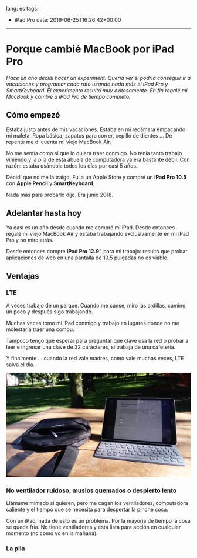 lang: es
tags:
  - iPad Pro
date: 2019-06-25T16:26:42+00:00

---

# Porque cambié MacBook por iPad Pro

_Hace un año decidí hacer un experiment. Quería ver si podría conseguir ir a vacaciones y programar cada rato usando nada más el iPad Pro y SmartKeyboard. El experimento resultó muy exitosamente. En fin regalé mi MacBook y cambié a iPad Pro de tiempo completo._

## Cómo empezó

Estaba justo antes de mis vacaciones. Estaba en mi recámara empacando mi maleta. Ropa básica, zapatos para correr, cepillo de dientes ... De repente me di cuenta mi viejo MacBook Air.

No me sentía como si que lo quiera traer conmigo. No tenía tanto trabajo viniendo y la pila de esta abuela de computadora ya era bastante débil. Con razón: estaba usándola todos los días por casi 5 años.

Decidí que no me la traigo. Fui a un Apple Store y compré un **iPad Pro 10.5** con **Apple Pencil** y **SmartKeyboard**.

Nada más para probarlo dije. Era junio 2018.

## Adelantar hasta hoy

Ya casi es un año desde cuando me compré mi iPad. Desde entonces regalé mi viejo MacBook Air y estaba trabajando exclusivamente en mi iPad Pro y no miro atrás.

Desde entonces compré **iPad Pro 12.9"** para mi trabajo: resultó que probar aplicaciones de web en una pantalla de 10.5 pulgadas no es viable.

## Ventajas

### LTE

A veces trabajo de un parque. Cuando me canse, miro las ardillas, camino un poco y después sigo trabajando.

Muchas veces tomo mi iPad conmigo y trabajo en lugares donde no me molestaría traer una compu.

Tampoco tengo que esperar para preguntar que clave usa la red o probar a leer e ingresar una clave de 32 carácteres, si trabaja de una cafetería.

Y finalmente ... cuando la red vale madres, como vale muchas veces, LTE salva el día.

![Trabajando en mi iPad fuera.](working-outside.jpg)

### No ventilador ruidoso, muslos quemados o despierto lento

Llámame mimado si quieren, pero me cagan los ventiladores, computadora caliente y el tiempo que se necesita para despertar la pinche cosa.

Con un iPad, nada de esto es un problema. Por la mayoría de tiempo la cosa se queda fría. No tiene ventiladores y está lista para acción en cualquier momento (no como yo en la mañana).

### La pila

